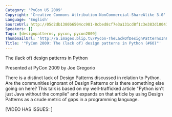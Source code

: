 ```yaml
---
Category: 'PyCon US 2009'
Copyright: 'Creative Commons Attribution-NonCommercial-ShareAlike 3.0'
Language: 'English'
SourceUrl: http://05d2db1380b6504cc981-8cbed8cf7e3a131cd8f1c3e383d10041.r93.cf2.rackcdn.com/pycon-us-2009/146_pycon-2009-the-lack-of-design-patterns-in-python-60.mp4
Speakers: []
Tags: [designpatterns, pycon, pycon2009]
ThumbnailUrl: 'http://a.images.blip.tv/Pycon-TheLackOfDesignPatternsInPython277-764.jpg'
Title: '"PyCon 2009: The (lack of) design patterns in Python (#60)"'
---
```

The (lack of) design patterns in Python

  
Presented at PyCon 2009 by Joe Gregorio

  
There is a distinct lack of Design Patterns discussed in relation to Python.
Are the communities ignorant of Design Patterns or is there something else
going on here? This talk is based on my well-trafficked article "Python isn't
just Java without the compile" and expands on that article by using Design
Patterns as a crude metric of gaps in a programming language.

  
[VIDEO HAS ISSUES: ]

